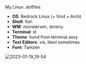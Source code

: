 My Linux .dotfiles

- **OS**: Bedrock Linux (+ Void + Arch)
- **Shell**: fish
- **WM**: monsterwm, dmenu
- **Terminal**: st
- **Theme**: hund from terminal.sexy
- **Text Editors**: vis, litexl sometimes
- **Font**: Tamzen

![2023-01-19_19-54](https://user-images.githubusercontent.com/115636509/213522581-52593197-dd1e-4bc7-bfd5-27472f053c21.png)
